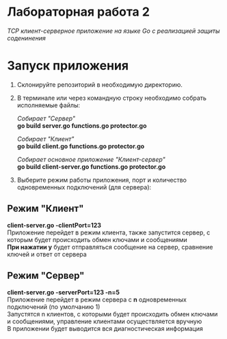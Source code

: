 # Лабораторная работа 2
_TCP клиент-серверное приложение на языке Go с реализацией защиты соденинения_

# **Запуск приложения**
1) Склонируйте репозиторий в необходимую директорию.
2) В терминале или через командную строку необходимо собрать исполняемые файлы:

   *Собирает "Сервер"*  
   **go build server.go functions.go protector.go**
   
   *Собирает "Клиент"*  
   **go build client.go functions.go protector.go**
   
   *Собирает основное приложение "Клиент-сервер"*  
   **go build client-server.go functions.go protector.go**
3) Выберите режим работы приложения, порт и количество одновременных подключений (для сервера):

  ## Режим "Клиент"
   **client-server.go -clientPort=123**  
   Приложение перейдет в режим клиента, также запустится сервер, с которым будет происходить обмен ключами и сообщениями  
   **При нажатии y** будет отправляться сообщение на сервер, сравнение ключей и ответ от сервера
   
   ## Режим "Сервер"
   **client-server.go -serverPort=123 -n=5**  
   Приложение перейдет в режим сервера с **n** одновременных подключений (по умолчанию 1)  
   Запустятся n клиентов, с которыми будет происходить обмен ключами и сообщениями, управление клиентами осуществляется вручную  
   В приложении будет выводится вся диагностическая информация

